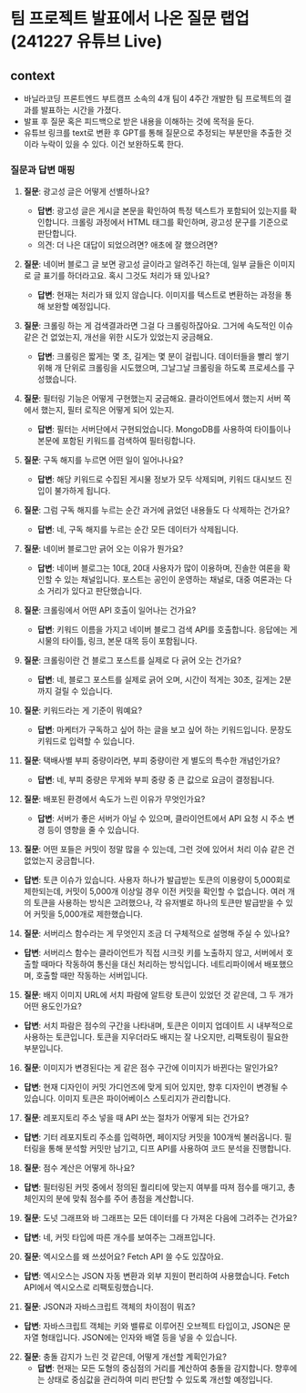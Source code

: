 # 팀 프로젝트 발표에서 나온 질문 랩업 (241227 유튜브 Live)

## context

- 바닐라코딩 프론트엔드 부트캠프 소속의 4개 팀이 4주간 개발한 팀 프로젝트의 결과를 발표하는 시간을 가졌다.
- 발표 후 질문 혹은 피드백으로 받은 내용을 이해하는 것에 목적을 둔다.
- 유튜브 링크를 text로 변환 후 GPT를 통해 질문으로 추정되는 부분만을 추출한 것이라 누락이 있을 수 있다. 이건 보완하도록 한다.

### 질문과 답변 매핑

1. **질문**: 광고성 글은 어떻게 선별하나요?
   - **답변**: 광고성 글은 게시글 본문을 확인하여 특정 텍스트가 포함되어 있는지를 확인합니다. 크롤링 과정에서 HTML 태그를 확인하며, 광고성 문구를 기준으로 판단합니다.
   - 의견: 더 나은 대답이 되었으려면? 애초에 잘 했으려면?
2. **질문**: 네이버 블로그 글 보면 광고성 글이라고 알려주긴 하는데, 일부 글들은 이미지로 글 표기를 하더라고요. 혹시 그것도 처리가 돼 있나요?

   - **답변**: 현재는 처리가 돼 있지 않습니다. 이미지를 텍스트로 변환하는 과정을 통해 보완할 예정입니다.

3. **질문**: 크롤링 하는 게 검색결과라면 그걸 다 크롤링하잖아요. 그거에 속도적인 이슈 같은 건 없었는지, 개선을 위한 시도가 있었는지 궁금해요.

   - **답변**: 크롤링은 짧게는 몇 초, 길게는 몇 분이 걸립니다. 데이터들을 빨리 쌓기 위해 개 단위로 크롤링을 시도했으며, 그날그날 크롤링을 하도록 프로세스를 구성했습니다.

4. **질문**: 필터링 기능은 어떻게 구현했는지 궁금해요. 클라이언트에서 했는지 서버 쪽에서 했는지, 필터 로직은 어떻게 되어 있는지.

   - **답변**: 필터는 서버단에서 구현되었습니다. MongoDB를 사용하여 타이틀이나 본문에 포함된 키워드를 검색하여 필터링합니다.

5. **질문**: 구독 해지를 누르면 어떤 일이 일어나나요?

   - **답변**: 해당 키워드로 수집된 게시물 정보가 모두 삭제되며, 키워드 대시보드 진입이 불가하게 됩니다.

6. **질문**: 그럼 구독 해지를 누르는 순간 과거에 긁었던 내용들도 다 삭제하는 건가요?

   - **답변**: 네, 구독 해지를 누르는 순간 모든 데이터가 삭제됩니다.

7. **질문**: 네이버 블로그만 긁어 오는 이유가 뭔가요?

   - **답변**: 네이버 블로그는 10대, 20대 사용자가 많이 이용하며, 진솔한 여론을 확인할 수 있는 채널입니다. 포스트는 공인이 운영하는 채널로, 대중 여론과는 다소 거리가 있다고 판단했습니다.

8. **질문**: 크롤링에서 어떤 API 호출이 일어나는 건가요?

   - **답변**: 키워드 이름을 가지고 네이버 블로그 검색 API를 호출합니다. 응답에는 게시물의 타이틀, 링크, 본문 대목 등이 포함됩니다.

9. **질문**: 크롤링이란 건 블로그 포스트를 실제로 다 긁어 오는 건가요?

   - **답변**: 네, 블로그 포스트를 실제로 긁어 오며, 시간이 적게는 30초, 길게는 2분까지 걸릴 수 있습니다.

10. **질문**: 키워드라는 게 기준이 뭐예요?

    - **답변**: 마케터가 구독하고 싶어 하는 글을 보고 싶어 하는 키워드입니다. 문장도 키워드로 입력할 수 있습니다.

11. **질문**: 택배사별 부피 중량이라면, 부피 중량이란 게 별도의 특수한 개념인가요?

    - **답변**: 네, 부피 중량은 무게와 부피 중량 중 큰 값으로 요금이 결정됩니다.

12. **질문**: 배포된 환경에서 속도가 느린 이유가 무엇인가요?

    - **답변**: 서버가 좋은 서버가 아닐 수 있으며, 클라이언트에서 API 요청 시 주소 변경 등이 영향을 줄 수 있습니다.

13. **질문**: 어떤 포들은 커밋이 정말 많을 수 있는데, 그런 것에 있어서 처리 이슈 같은 건 없었는지 궁금합니다.

- **답변**: 토큰 이슈가 있습니다. 사용자 하나가 발급받는 토큰의 이용량이 5,000회로 제한되는데, 커밋이 5,000개 이상일 경우 이전 커밋을 확인할 수 없습니다. 여러 개의 토큰을 사용하는 방식은 고려했으나, 각 유저별로 하나의 토큰만 발급받을 수 있어 커밋을 5,000개로 제한했습니다.

14. **질문**: 서버리스 함수라는 게 무엇인지 조금 더 구체적으로 설명해 주실 수 있나요?

- **답변**: 서버리스 함수는 클라이언트가 직접 시크릿 키를 노출하지 않고, 서버에서 호출할 때마다 작동하여 통신을 대신 처리하는 방식입니다. 네트리파이에서 배포했으며, 호출할 때만 작동하는 서버입니다.

15. **질문**: 배지 이미지 URL에 서치 파람에 알트랑 토큰이 있었던 것 같은데, 그 두 개가 어떤 용도인가요?

- **답변**: 서치 파람은 점수의 구간을 나타내며, 토큰은 이미지 업데이트 시 내부적으로 사용하는 토큰입니다. 토큰을 지우더라도 배지는 잘 나오지만, 리팩토링이 필요한 부분입니다.

16. **질문**: 이미지가 변경된다는 게 같은 점수 구간에 이미지가 바뀐다는 말인가요?

- **답변**: 현재 디자인이 커밋 가디언즈에 맞게 되어 있지만, 향후 디자인이 변경될 수 있습니다. 이미지 토큰은 파이어베이스 스토리지가 관리합니다.

17. **질문**: 레포지토리 주소 넣을 때 API 쏘는 절차가 어떻게 되는 건가요?

- **답변**: 기터 레포지토리 주소를 입력하면, 페이지당 커밋을 100개씩 불러옵니다. 필터링을 통해 분석할 커밋만 남기고, 디프 API를 사용하여 코드 분석을 진행합니다.

18. **질문**: 점수 계산은 어떻게 하나요?

- **답변**: 필터링된 커밋 중에서 정의된 퀄리티에 맞는지 여부를 따져 점수를 매기고, 총 체인지의 분에 맞춰 점수를 주어 총점을 계산합니다.

19. **질문**: 도넛 그래프와 바 그래프는 모든 데이터를 다 가져온 다음에 그려주는 건가요?

- **답변**: 네, 커밋 타입에 따른 개수를 보여주는 그래프입니다.

20. **질문**: 엑시오스를 왜 쓰셨어요? Fetch API 쓸 수도 있잖아요.

- **답변**: 엑시오스는 JSON 자동 변환과 외부 지원이 편리하여 사용했습니다. Fetch API에서 엑시오스로 리팩토링했습니다.

21. **질문**: JSON과 자바스크립트 객체의 차이점이 뭐죠?

- **답변**: 자바스크립트 객체는 키와 밸류로 이루어진 오브젝트 타입이고, JSON은 문자열 형태입니다. JSON에는 인자와 배열 등을 넣을 수 있습니다.

22. **질문**: 충돌 감지가 느린 것 같은데, 어떻게 개선할 계획인가요?
    - **답변**: 현재는 모든 도형의 중심점의 거리를 계산하여 충돌을 감지합니다. 향후에는 상태로 중심값을 관리하여 미리 판단할 수 있도록 개선할 예정입니다.
